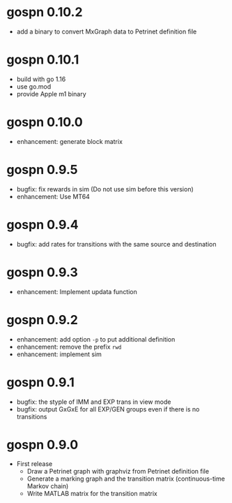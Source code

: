 # gospn 0.10.2

- add a binary to convert MxGraph data to Petrinet definition file

# gospn 0.10.1

- build with go 1.16
- use go.mod
- provide Apple m1 binary

# gospn 0.10.0

- enhancement: generate block matrix

# gospn 0.9.5

- bugfix: fix rewards in sim (Do not use sim before this version)
- enhancement: Use MT64

# gospn 0.9.4

- bugfix: add rates for transitions with the same source and destination

# gospn 0.9.3

- enhancement: Implement updata function

# gospn 0.9.2

- enhancement: add option `-p` to put additional definition
- enhancement: remove the prefix `rwd`
- enhancement: implement sim

# gospn 0.9.1

- bugfix: the styple of IMM and EXP trans in view mode
- bugfix: output GxGxE for all EXP/GEN groups even if there is no transitions

# gospn 0.9.0

- First release
    - Draw a Petrinet graph with graphviz from Petrinet definition file
    - Generate a marking graph and the transition matrix (continuous-time Markov chain)
    - Write MATLAB matrix for the transition matrix
